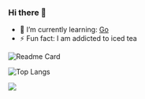 ### Hi there 👋

- 🌱 I’m currently learning: [Go](https://golang.org/)
- ⚡ Fun fact: I am addicted to iced tea



![Readme Card](https://github-readme-stats.vercel.app/api?username=algo7&show_icons=true&theme=radical)


![Top Langs](https://github-readme-stats.vercel.app/api/top-langs/?username=algo7&theme=radical)

<a href="https://mynickname.com/id1670003"><img src="https://mynickname.com/img.php?id=1670003&sert=1"></a>

<!--
**algo7/algo7** is a ✨ _special_ ✨ repository because its `README.md` (this file) appears on your GitHub profile.

Here are some ideas to get you started:
- GitHub Contribution Ranking - Switzerland [![Github Contribution Ranking - Switzerland](https://user-badge.committers.top/switzerland_private/algo7.svg)](https://user-badge.committers.top/switzerland_private/algo7)
- GitHub Contribution Ranking - Taiwan [![Github Contribution Ranking - Taiwan](https://user-badge.committers.top/taiwan_private/algo7.svg)](https://user-badge.committers.top/taiwan_private/algo7)
- 📫 How to reach me: githublo@pm.me
- StackOverflow: https://stackoverflow.com/users/9662626/algo7
- 🌱 I’m currently learning ...
- 👯 I’m looking to collaborate on ...
- 🤔 I’m looking for help with ...
- 💬 Ask me about ...
- 😄 Pronouns: ...
- ⚡ Fun fact: ...
-->
